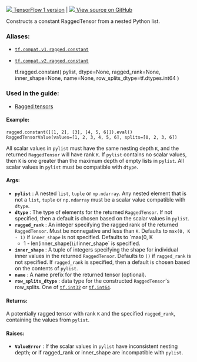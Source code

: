 [ ![](https://tensorflow.google.cn/images/tf_logo_32px.png) TensorFlow 1
version](/versions/r1.15/api_docs/python/tf/ragged/constant) |  [
![](https://tensorflow.google.cn/images/GitHub-Mark-32px.png) View source on
GitHub
](https://github.com/tensorflow/tensorflow/blob/r2.0/tensorflow/python/ops/ragged/ragged_factory_ops.py#L36-L87)  
  
  
Constructs a constant RaggedTensor from a nested Python list.

### Aliases:

  * [`tf.compat.v1.ragged.constant`](/api_docs/python/tf/ragged/constant)
  * [`tf.compat.v2.ragged.constant`](/api_docs/python/tf/ragged/constant)

    
    
    tf.ragged.constant(
        pylist,
        dtype=None,
        ragged_rank=None,
        inner_shape=None,
        name=None,
        row_splits_dtype=tf.dtypes.int64
    )
    

### Used in the guide:

  * [Ragged tensors](https://tensorflow.google.cn/guide/ragged_tensor)

#### Example:

    
    
    ragged.constant([[1, 2], [3], [4, 5, 6]]).eval()
    RaggedTensorValue(values=[1, 2, 3, 4, 5, 6], splits=[0, 2, 3, 6])
    

All scalar values in `pylist` must have the same nesting depth `K`, and the
returned `RaggedTensor` will have rank `K`. If `pylist` contains no scalar
values, then `K` is one greater than the maximum depth of empty lists in
`pylist`. All scalar values in `pylist` must be compatible with `dtype`.

#### Args:

  * **`pylist`** : A nested `list`, `tuple` or `np.ndarray`. Any nested element that is not a `list`, `tuple` or `np.ndarray` must be a scalar value compatible with `dtype`.
  * **`dtype`** : The type of elements for the returned `RaggedTensor`. If not specified, then a default is chosen based on the scalar values in `pylist`.
  * **`ragged_rank`** : An integer specifying the ragged rank of the returned `RaggedTensor`. Must be nonnegative and less than `K`. Defaults to `max(0, K - 1)` if `inner_shape` is not specified. Defaults to `max(0, K 
    * 1 - len(inner_shape))`if`inner_shape` is specified.
  * **`inner_shape`** : A tuple of integers specifying the shape for individual inner values in the returned `RaggedTensor`. Defaults to `()` if `ragged_rank` is not specified. If `ragged_rank` is specified, then a default is chosen based on the contents of `pylist`.
  * **`name`** : A name prefix for the returned tensor (optional).
  * **`row_splits_dtype`** : data type for the constructed `RaggedTensor`'s row_splits. One of [`tf.int32`](https://tensorflow.google.cn/api_docs/python/tf#int32) or [`tf.int64`](https://tensorflow.google.cn/api_docs/python/tf#int64).

#### Returns:

A potentially ragged tensor with rank `K` and the specified `ragged_rank`,
containing the values from `pylist`.

#### Raises:

  * **`ValueError`** : If the scalar values in `pylist` have inconsistent nesting depth; or if ragged_rank or inner_shape are incompatible with `pylist`.

